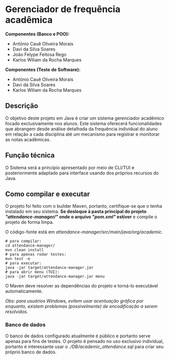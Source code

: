 # Gerenciador de frequência acadêmica
**Componentes (Banco e POO):**
* Antônio Cauê Oliveira Morais
* Davi da Silva Soares
* João Felype Feitosa Rego
* Karlos Wiliam da Rocha Marques

**Componentes (Teste de Software):**
* Antônio Cauê Oliveira Morais
* Davi da Silva Soares
* Karlos Wiliam da Rocha Marques

## Descrição

O objetivo deste projeto em Java é criar um sistema gerenciador acadêmico focado exclusivamente nos alunos. Este sistema oferecerá funcionalidades que abrangem desde análise detalhada da frequência individual do aluno em relação a cada disciplina até um mecanismo para registrar e monitorar as notas acadêmicas.

## Função técnica
O Sistema será a princípio apresentado por meio de CLI/TUI e posteriormente adaptado para interface usando dos próprios recursos do Java.

## Como compilar e executar
O projeto foi feito com o builder Maven, portanto, certifique-se que o tenha instalado em seu sistema. **Se desloque à pasta principal do projeto _"attendance-manager/"_ onde o arquivo _"pom.xml"_ estiver** e compile o projeto de forma limpa.

O código-fonte está em _attendance-manager/src/main/java/org/academic_.

```shell
# para compilar:
cd attendance-manager/
mvn clean install
# para apenas rodar testes:
mvn test -e
# para executar:
java -jar target/attendance-manager.jar
# para abrir menu (TUI):
java -jar target/attendance-manager.jar menu
```

O Maven deve resolver as dependências do projeto e torná-lo executável automaticamente.

_Obs: para usuários Windows, evitem usar acentuação gráfica por enquanto, existem problemas (possivelmente) de encodificação a serem resolvidos._

### Banco de dados

O banco de dados configurado atualmente é público e portanto serve apenas para fins de testes. O projeto é pensado no uso exclusivo individual, portanto é interessante usar o _./DB/academic_attendance.sql_ para criar seu próprio banco de dados. 